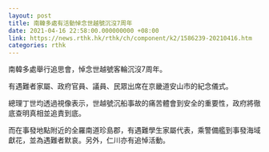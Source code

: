 ```yaml
---
layout: post
title: 南韓多處有活動悼念世越號沉沒7周年
date: 2021-04-16 22:58:00.000000000 +08:00
link: https://news.rthk.hk/rthk/ch/component/k2/1586239-20210416.htm
categories: rthk
---
```


南韓多處舉行追思會，悼念世越號客輪沉沒7周年。

有遇難者家屬、政府官員、議員、民眾出席在京畿道安山市的紀念儀式。

總理丁世均透過視像表示，世越號沉船事故的痛苦體會到安全的重要性，政府將徹底查明真相並追責到底。

而在事發地點附近的全羅南道珍島郡，有遇難學生家屬代表，乘警備艦到事發海域獻花，並為遇難者默哀。另外，仁川亦有追悼活動。
